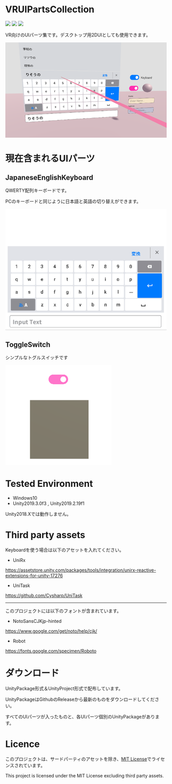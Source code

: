 # VRUIPartsCollection
[![](http://img.shields.io/badge/license-MIT-blue.svg?style=flat)](LICENSE.md)
[![](https://img.shields.io/github/v/release/bibinba/VRUIPartsCollection?style=popout)]()
[![](https://img.shields.io/badge/-Unity-000000.svg?logo=unity&style=popout)]()

VR向けのUIパーツ集です。デスクトップ用2DUIとしても使用できます。

![](Assets/VRUIParts/Documentation/Images/Sample.png)

# 現在含まれるUIパーツ

## JapaneseEnglishKeyboard

QWERTY配列キーボードです。

PCのキーボードと同じように日本語と英語の切り替えができます。

 ![](Assets/VRUIParts/Documentation/Images/KeyboardGif.gif)

## ToggleSwitch

シンプルなトグルスイッチです

 ![](Assets/VRUIParts/Documentation/Images/SwitchGif.gif)

# Tested Environment
* Windows10
* Unity2019.3.0f3 , Unity2019.2.19f1
  
Unity2018.Xでは動作しません。

# Third party assets

Keyboardを使う場合は以下のアセットを入れてください。

* UniRx

https://assetstore.unity.com/packages/tools/integration/unirx-reactive-extensions-for-unity-17276

* UniTask

https://github.com/Cysharp/UniTask

----------------------

このプロジェクトには以下のフォントが含まれています。

* NotoSansCJKjp-hinted

https://www.google.com/get/noto/help/cjk/

* Robot

https://fonts.google.com/specimen/Roboto



# ダウンロード

UnityPackage形式＆UnityProject形式で配布しています。

UnityPackageはGithubのReleaseから最新のものをダウンロードしてください。

すべてのUIパーツが入ったものと、各UIパーツ個別のUnityPackageがあります。





# Licence

このプロジェクトは、サードパーティのアセットを除き、[MIT License](LICENSE.md)でライセンスされています。

This project is licensed under the MIT License excluding third party assets.